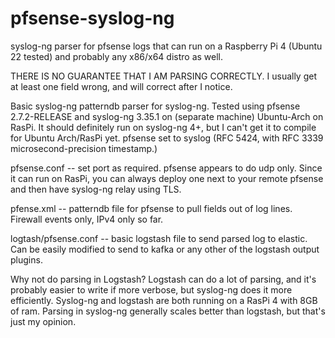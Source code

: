 # pfsense-syslog-ng
syslog-ng parser for pfsense logs that can run on a Raspberry Pi 4 (Ubuntu 22 tested) and probably any x86/x64 distro as well.

THERE IS NO GUARANTEE THAT I AM PARSING CORRECTLY. I usually get at least one field wrong, and will correct after I notice.

Basic syslog-ng patterndb parser for syslog-ng. Tested using pfsense 2.7.2-RELEASE and syslog-ng 3.35.1 on (separate machine) Ubuntu-Arch on RasPi. It should definitely run on syslog-ng 4+, but I can't get it to compile for Ubuntu Arch/RasPi yet. 
pfsense set to syslog (RFC 5424, with RFC 3339 microsecond-precision timestamp.)

pfsense.conf -- set port as required. pfsense appears to do udp only. Since it can run on RasPi, you can always deploy one next to your remote pfsense and then have syslog-ng relay using TLS.

pfense.xml -- patterndb file for pfsense to pull fields out of log lines. Firewall events only, IPv4 only so far.

logtash/pfsense.conf -- basic logstash file to send parsed log to elastic. Can be easily modified to send to kafka or any other of the logstash output plugins.

Why not do parsing in Logstash? Logstash can do a lot of parsing, and it's probably easier to write if more verbose, but syslog-ng does it more efficiently. Syslog-ng and logstash are both running on a RasPi 4 with 8GB of ram. Parsing in syslog-ng generally scales better than logstash, but that's just my opinion.
